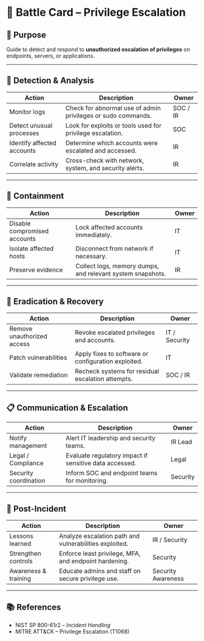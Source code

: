 # 📝 Battle Card – Privilege Escalation

## 🎯 Purpose
Guide to detect and respond to **unauthorized escalation of privileges** on endpoints, servers, or applications.

---

## 🚨 Detection & Analysis
| Action | Description | Owner |
|--------|-------------|-------|
| Monitor logs | Check for abnormal use of admin privileges or sudo commands. | SOC / IR |
| Detect unusual processes | Look for exploits or tools used for privilege escalation. | SOC |
| Identify affected accounts | Determine which accounts were escalated and accessed. | IR |
| Correlate activity | Cross-check with network, system, and security alerts. | IR |

---

## 🛑 Containment
| Action | Description | Owner |
|--------|-------------|-------|
| Disable compromised accounts | Lock affected accounts immediately. | IT |
| Isolate affected hosts | Disconnect from network if necessary. | IT |
| Preserve evidence | Collect logs, memory dumps, and relevant system snapshots. | IR |

---

## 🧹 Eradication & Recovery
| Action | Description | Owner |
|--------|-------------|-------|
| Remove unauthorized access | Revoke escalated privileges and accounts. | IT / Security |
| Patch vulnerabilities | Apply fixes to software or configuration exploited. | IT |
| Validate remediation | Recheck systems for residual escalation attempts. | SOC / IR |

---

## 📋 Communication & Escalation
| Action | Description | Owner |
|--------|-------------|-------|
| Notify management | Alert IT leadership and security teams. | IR Lead |
| Legal / Compliance | Evaluate regulatory impact if sensitive data accessed. | Legal |
| Security coordination | Inform SOC and endpoint teams for monitoring. | Security |

---

## 🔄 Post-Incident
| Action | Description | Owner |
|--------|-------------|-------|
| Lessons learned | Analyze escalation path and vulnerabilities exploited. | IR / Security |
| Strengthen controls | Enforce least privilege, MFA, and endpoint hardening. | Security |
| Awareness & training | Educate admins and staff on secure privilege use. | Security Awareness |

---

## 📚 References
- NIST SP 800-61r2 – *Incident Handling*  
- MITRE ATT&CK – Privilege Escalation (T1068)  
